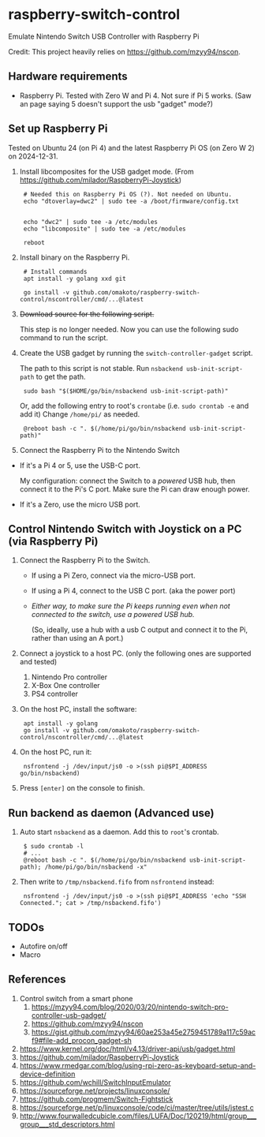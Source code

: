 # raspberry-switch-control

Emulate Nintendo Switch USB Controller with Raspberry Pi

Credit: This project heavily relies on https://github.com/mzyy94/nscon.

## Hardware requirements
* Raspberry Pi. Tested with Zero W and Pi 4. Not sure if Pi 5 works. (Saw an page saying 5 doesn't support the usb "gadget" mode?)

## Set up Raspberry Pi

Tested on Ubuntu 24 (on Pi 4) and the latest Raspberry Pi OS (on Zero W 2) on 2024-12-31.

1. Install libcomposites for the USB gadget mode. (From <https://github.com/milador/RaspberryPi-Joystick>)

        # Needed this on Raspberry Pi OS (?). Not needed on Ubuntu.
        echo "dtoverlay=dwc2" | sudo tee -a /boot/firmware/config.txt


        echo "dwc2" | sudo tee -a /etc/modules
        echo "libcomposite" | sudo tee -a /etc/modules

        reboot

1. Install binary on the Raspberry Pi.

        # Install commands
        apt install -y golang xxd git

        go install -v github.com/omakoto/raspberry-switch-control/nscontroller/cmd/...@latest

1. ~~Download source for the following script.~~

    This step is no longer needed. Now you can use the following sudo command to run the script.

1. Create the USB gadget by running the `switch-controller-gadget` script.

    The path to this script is not stable. Run `nsbackend usb-init-script-path` to get the path.

        sudo bash "$($HOME/go/bin/nsbackend usb-init-script-path)"

    Or, add the following entry to root's `crontabe` (i.e. `sudo crontab -e` and add it)
    Change `/home/pi/` as needed.


        @reboot bash -c ". $(/home/pi/go/bin/nsbackend usb-init-script-path)"


2. Connect the Raspberry Pi to the Nintendo Switch

  - If it's a Pi 4 or 5, use the USB-C port.
    
    My configuration: connect the Switch to a *powered* USB hub, then connect it to the Pi's C port. Make sure the Pi can draw enough power.

  - If it's a Zero, use the micro USB port.


## Control Nintendo Switch with Joystick on a PC (via Raspberry Pi)

1. Connect the Raspberry Pi to the Switch.
   - If using a Pi Zero, connect via the micro-USB port.
   - If using a Pi 4, connect to the USB C port. (aka the power port)
   - *Either way, to make sure the Pi keeps running even when not connected to the switch, use a powered USB hub.*

     (So, ideally, use a hub with a usb C output and connect it to the Pi, rather than using an A port.)

1. Connect a joystick to a host PC. (only the following ones are supported and tested)
    1. Nintendo Pro controller
    2. X-Box One controller
    3. PS4 controller

1. On the host PC, install the software:

        apt install -y golang 
        go install -v github.com/omakoto/raspberry-switch-control/nscontroller/cmd/...@latest

1. On the host PC, run it:

        nsfrontend -j /dev/input/js0 -o >(ssh pi@$PI_ADDRESS go/bin/nsbackend) 

1. Press `[enter]` on the console to finish.


## Run backend as daemon (Advanced use)

1. Auto start `nsbackend` as a daemon. Add this to `root`'s crontab.

        $ sudo crontab -l
        # ...
        @reboot bash -c ". $(/home/pi/go/bin/nsbackend usb-init-script-path); /home/pi/go/bin/nsbackend -x"


1. Then write to `/tmp/nsbackend.fifo` from `nsfrontend` instead:

        nsfrontend -j /dev/input/js0 -o >(ssh pi@$PI_ADDRESS 'echo "SSH Connected."; cat > /tmp/nsbackend.fifo') 


## TODOs

- Autofire on/off
- Macro


## References
1. Control switch from a smart phone
    1. https://mzyy94.com/blog/2020/03/20/nintendo-switch-pro-controller-usb-gadget/
    1. https://github.com/mzyy94/nscon
    1. https://gist.github.com/mzyy94/60ae253a45e2759451789a117c59acf9#file-add_procon_gadget-sh
1. https://www.kernel.org/doc/html/v4.13/driver-api/usb/gadget.html
1. https://github.com/milador/RaspberryPi-Joystick
1. https://www.rmedgar.com/blog/using-rpi-zero-as-keyboard-setup-and-device-definition
1. https://github.com/wchill/SwitchInputEmulator
1. https://sourceforge.net/projects/linuxconsole/
1. https://github.com/progmem/Switch-Fightstick
1. https://sourceforge.net/p/linuxconsole/code/ci/master/tree/utils/jstest.c
1. http://www.fourwalledcubicle.com/files/LUFA/Doc/120219/html/group___group___std_descriptors.html
